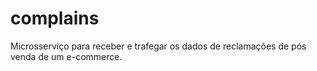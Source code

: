 # complains
Microsserviço para receber e trafegar os dados de reclamações de pós venda de um e-commerce. 


